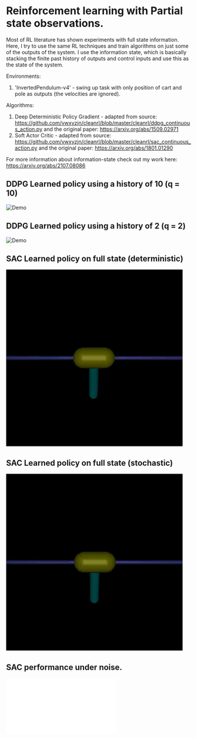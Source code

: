 # Reinforcement learning with Partial state observations. 
Most of RL literature has shown experiments with full state information. Here, I try to use the same RL techniques and train algorithms on just some of the outputs of the system. 
I use the information state, which is basically stacking the finite past history of outputs and control inputs and use this as the state of the system.

Environments:
1. 'InvertedPendulum-v4' - swing up task with only position of cart and pole as outputs (the velocities are ignored).

Algorithms:
1. Deep Deterministic Policy Gradient - adapted from source: https://github.com/vwxyzjn/cleanrl/blob/master/cleanrl/ddpg_continuous_action.py and the original paper: https://arxiv.org/abs/1509.02971
2. Soft Actor Critic - adapted from source: https://github.com/vwxyzjn/cleanrl/blob/master/cleanrl/sac_continuous_action.py and the original paper: https://arxiv.org/abs/1801.01290

For more information about information-state check out my work here: https://arxiv.org/abs/2107.08086

## DDPG Learned policy using a history of 10 (q = 10)
![Demo](videos/test_po/cartpole_test_po_q_10_nz_2.gif)

## DDPG Learned policy using a history of 2 (q = 2)
![Demo](videos/test_po/cartpole_test_po_q_2_nz_2.gif)

## SAC Learned policy on full state (deterministic) 
![Demo](videos/sac/deterministic_policy.gif)

## SAC Learned policy on full state (stochastic) 
![Demo](videos/sac/stochastic_policy.gif)

## SAC performance under noise. 
![](plots/cartpole_sac.pdf)
